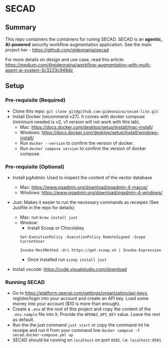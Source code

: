 # SECAD

## Summary
This repo containers the containers for runing SECAD. SECAD is an **agentic, AI-powered** security workflow augmentation application. See the main project her - https://github.com/gideonaina/secad

For more details on design and use case, read this article: 
https://medium.com/@gideonaina/workflow-augmentation-with-multi-agent-ai-system-3c3223c948dc


## Setup

### Pre-requisite (Required)
- Clone this repo: `git clone git@github.com:gideonaina/secad-lite.git`
- Install Docker (recommend v27). It comes with docker compose (minimum needed is v2, v1 version will not work with this lab).
    - Mac: https://docs.docker.com/desktop/setup/install/mac-install/
    - Windows: https://docs.docker.com/desktop/setup/install/windows-install/ 
    - Run `docker --version`  to confirm the version of docker.
    - Run `docker compose version`  to confirm the version of docker compose.

### Pre-requisite (Optional)

- Install pgAdmin: Used to inspect the content of the vector database
    - Mac: https://www.pgadmin.org/download/pgadmin-4-macos/
    - Windows: https://www.pgadmin.org/download/pgadmin-4-windows/

- Just: Makes it easier to run the necessary commands as receipes (See Justfile in the repo for details)
    - Mac: run `brew install just`
    - Window: 
        * Install Scoop or Chocolatey
        ``` 
        Set-ExecutionPolicy -ExecutionPolicy RemoteSigned -Scope CurrentUser

        Invoke-RestMethod -Uri https://get.scoop.sh | Invoke-Expression
        ```
        * Once installed run `scoop install just`
- Install vscode: https://code.visualstudio.com/download

### Running SECAD
- Go to https://platform.openai.com/settings/organization/api-keys, register/login into your account and create an API key. Load some money into your account ($10 is more than enough).
- Create a `.env` at the root of this project and copy the content of the `.env.sample` file into it. Provide the `OPENAI_API_KEY` value. Leave the rest as default.
- Run the the just command `just start` or copy the command int he receipe and run it from your command line `docker compose -f secad.docker-compose.yml up`
- SECAD should be running on `localhost` on port `8501`. i.e. `localhost:8501`
